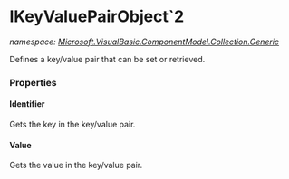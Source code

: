 ﻿# IKeyValuePairObject`2
_namespace: <a href="#" onClick="load('/docs/Microsoft.VisualBasic.ComponentModel.Collection.Generic/index.md')">Microsoft.VisualBasic.ComponentModel.Collection.Generic</a>_

Defines a key/value pair that can be set or retrieved.




### Properties

#### Identifier
Gets the key in the key/value pair.
#### Value
Gets the value in the key/value pair.
